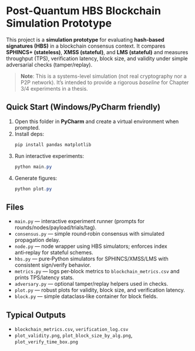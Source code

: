 # Post-Quantum HBS Blockchain Simulation Prototype

This project is a **simulation prototype** for evaluating **hash‑based signatures (HBS)** in a blockchain consensus context.
It compares **SPHINCS+ (stateless)**, **XMSS (stateful)**, and **LMS (stateful)** and measures throughput (TPS),
verification latency, block size, and validity under simple adversarial checks (tamper/replay).

> **Note**: This is a systems-level simulation (not real cryptography nor a P2P network). It’s intended to provide
> a rigorous *baseline* for Chapter 3/4 experiments in a thesis.

## Quick Start (Windows/PyCharm friendly)
1. Open this folder in **PyCharm** and create a virtual environment when prompted.
2. Install deps:
   ```powershell
   pip install pandas matplotlib
   ```
3. Run interactive experiments:
   ```powershell
   python main.py
   ```
4. Generate figures:
   ```powershell
   python plot.py
   ```

## Files
- `main.py` — interactive experiment runner (prompts for rounds/nodes/payload/trials/tag).
- `consensus.py` — simple round‑robin consensus with simulated propagation delay.
- `node.py` — node wrapper using HBS simulators; enforces index anti‑replay for stateful schemes.
- `hbs.py` — pure‑Python simulators for SPHINCS/XMSS/LMS with consistent sign/verify behavior.
- `metrics.py` — logs per‑block metrics to `blockchain_metrics.csv` and prints TPS/latency stats.
- `adversary.py` — optional tamper/replay helpers used in checks.
- `plot.py` — robust plots for validity, block size, and verification latency.
- `block.py` — simple dataclass‑like container for block fields.

## Typical Outputs
- `blockchain_metrics.csv`, `verification_log.csv`
- `plot_validity.png`, `plot_block_size_by_alg.png`, `plot_verify_time_box.png`
